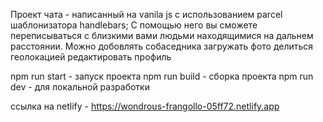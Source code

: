 Проект чата - написанный на vanila js с использованием parcel шаблонизатора handlebars;
С помощью него вы сможете переписываться с близкими вами людьми находящимися на дальнем расстоянии. Можно добовлять собаседника загружать фото делиться геолокацией редактировать  профиль


npm run start -  запуск проекта
npm run build - сборка проекта
npm run dev - для локальной разработки



ссылка на netlify - https://wondrous-frangollo-05ff72.netlify.app
